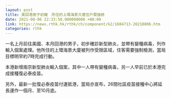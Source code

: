 ```yaml
---
layout: post
title: 美回港男子初確　所住的上環海景大廈住戶需強檢
date: 2021-08-06 22:33:50.000000000 +08:00
link: https://news.rthk.hk/rthk/ch/component/k2/1604713-20210806.htm
categories: rthk
---
```


一名上月前往美國、本月回港的男子，初步確診新型肺炎，並帶有變種病毒，列作輸入個案處理。他所住的上環海景大廈被列作受限區域，住客需要強制檢測，當局目標明早約7時完成行動。

本港新增兩宗新型肺炎輸入個案，其中一人帶有變種病毒，另一人早前已於本港完成接種復必泰疫苗。

另外，最新一批復必泰疫苗付運抵港，當局亦宣布，26間社區疫苗接種中心將延長運作一個月、至10月底。
